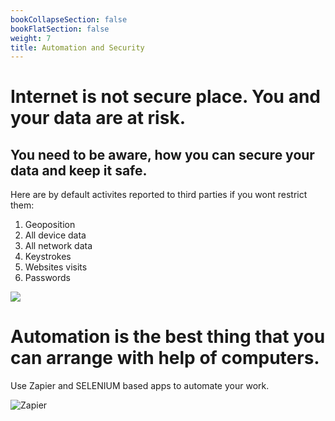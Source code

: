 ```yaml
---
bookCollapseSection: false
bookFlatSection: false
weight: 7
title: Automation and Security
---
```


# Internet is not secure place. You and your data are at risk.
## You need to be aware, how you can secure your data and keep it safe.

Here are by default activites reported to third parties if you wont restrict them:
1. Geoposition
2. All device data
3. All network data
4. Keystrokes
5. Websites visits
6. Passwords

![](https://upload.wikimedia.org/wikipedia/commons/thumb/a/a6/Anonymous_emblem.svg/1200px-Anonymous_emblem.svg.png)


# Automation is the best thing that you can arrange with help of computers.

Use Zapier and SELENIUM based apps to automate your work.

![](https://images.squarespace-cdn.com/content/v1/5dc1ccd7e0292e070ef93a24/1573244994447-PIPZPQJL2BF9HGMEPF1E/ke17ZwdGBToddI8pDm48kDED-3LNGVGoJDJRjB6o3iB7gQa3H78H3Y0txjaiv_0fDoOvxcdMmMKkDsyUqMSsMWxHk725yiiHCCLfrh8O1z5QPOohDIaIeljMHgDF5CVlOqpeNLcJ80NK65_fV7S1URTq5NKv_Lrf29cidYy1uOgO-iA1i0l0FXWG7-JO8-ucpC969RuPXvt2ZwyzUXQf7Q/Stormboard+and+Zapier "Zapier")